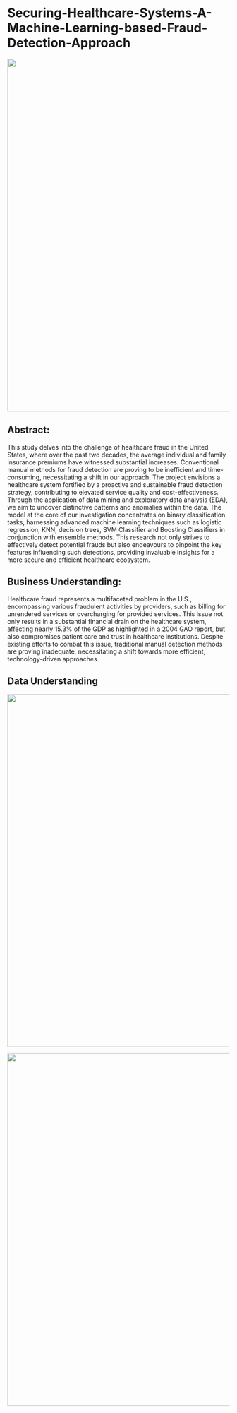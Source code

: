 # Securing-Healthcare-Systems-A-Machine-Learning-based-Fraud-Detection-Approach

<img src="![image](https://github.com/suhasbasavaraju/Securing-Healthcare-Systems-A-Machine-Learning-based-Fraud-Detection-Approach/assets/89252544/fdb4d933-f1b3-474c-80eb-6f0813a81a9d)
" width="800">

## Abstract: 

This study delves into the challenge of healthcare fraud in the United States, where over the past two decades, the average individual and family insurance premiums have witnessed substantial increases. Conventional manual methods for fraud detection are proving to be inefficient and time-consuming, necessitating a shift in our approach. The project envisions a healthcare system fortified by a proactive and sustainable fraud detection strategy, contributing to elevated service quality and cost-effectiveness. Through the application of data mining and exploratory data analysis (EDA), we aim to uncover distinctive patterns and anomalies within the data. The model at the core of our investigation concentrates on binary classification tasks, harnessing advanced machine learning techniques such as logistic regression, KNN, decision trees, SVM Classifier and Boosting Classifiers in conjunction with ensemble methods. This research not only strives to effectively detect potential frauds but also endeavours to pinpoint the key features influencing such detections, providing invaluable insights for a more secure and efficient healthcare ecosystem. 

## Business Understanding: 

Healthcare fraud represents a multifaceted problem in the U.S., encompassing various fraudulent activities by providers, such as billing for unrendered services or overcharging for provided services. This issue not only results in a substantial financial drain on the healthcare system, affecting nearly 15.3% of the GDP as highlighted in a 2004 GAO report, but also compromises patient care and trust in healthcare institutions. Despite existing efforts to combat this issue, traditional manual detection methods are proving inadequate, necessitating a shift towards more efficient, technology-driven approaches.

## Data Understanding 


<img src="![image](https://github.com/suhasbasavaraju/Securing-Healthcare-Systems-A-Machine-Learning-based-Fraud-Detection-Approach/assets/89252544/fdb4d933-f1b3-474c-80eb-6f0813a81a9d)
" width="800">


<img src="![image](https://github.com/suhasbasavaraju/Securing-Healthcare-Systems-A-Machine-Learning-based-Fraud-Detection-Approach/assets/89252544/06967def-ddbd-4def-abe3-eecf2e850a35)" width = 800>
